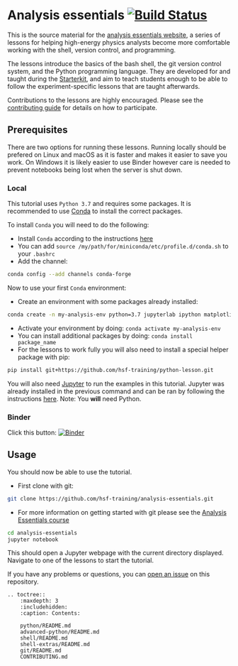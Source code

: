 # Analysis essentials [![Build Status](https://api.travis-ci.org/hsf-training/analysis-essentials.svg?branch=master)](https://travis-ci.org/hsf-training/analysis-essentials)

This is the source material for the [analysis essentials website][website], a 
series of lessons for helping high-energy physics analysts become more 
comfortable working with the shell, version control, and programming.

The lessons introduce the basics of the bash shell, the git version control 
system, and the Python programming language. They are developed for and taught 
during the [Starterkit][starterkit], and aim to teach students enough to be 
able to follow the experiment-specific lessons that are taught afterwards.

Contributions to the lessons are highly encouraged. Please see the 
[contributing guide][contributing] for details on how to participate.

## Prerequisites

There are two options for running these lessons. Running locally should be prefered on Linux and macOS as it is faster and makes it easier to save you work. On Windows it is likely easier to use Binder however care is needed to prevent notebooks being lost when the server is shut down.

### Local

This tutorial uses `Python 3.7` and requires some packages.
It is recommended to use [Conda](https://docs.conda.io/en/latest/) to install the correct packages.

To install `Conda` you will need to do the following:

 - Install `Conda` according to the instructions [here](https://docs.conda.io/projects/conda/en/latest/user-guide/install/index.html#installing-in-silent-mode)
 - You can add `source /my/path/for/miniconda/etc/profile.d/conda.sh` to your `.bashrc`
 - Add the channel: 
```bash
conda config --add channels conda-forge
```

Now to use your first ```Conda``` environment:
 - Create an environment with some packages already installed:
```bash
conda create -n my-analysis-env python=3.7 jupyterlab ipython matplotlib uproot numpy pandas scikit-learn scipy tensorflow xgboost hep_ml wget
```
 - Activate your environment by doing: `conda activate my-analysis-env`
 - You can install additional packages by doing: `conda install package_name`
 - For the lessons to work fully you will also need to install a special helper package with pip:
```bash
pip install git+https://github.com/hsf-training/python-lesson.git
```

You will also need [Jupyter](https://jupyterlab.readthedocs.io/) to run the examples in this tutorial.
Jupyter was already installed in the previous command and can be ran by following the instructions [here](https://jupyterlab.readthedocs.io/en/stable/getting_started/starting.html).
Note: You **will** need Python.

### Binder

Click this button: [![Binder](https://mybinder.org/badge_logo.svg)](https://mybinder.org/v2/gh/hsf-training/analysis-essentials/master)

## Usage

You should now be able to use the tutorial.
 - First clone with git:
```bash
git clone https://github.com/hsf-training/analysis-essentials.git
```
 - For more information on getting started with git please see the [Analysis Essentials course](https://lhcb.github.io/analysis-essentials/index.html)
```bash
cd analysis-essentials
jupyter notebook
```
This should open a Jupyter webpage with the current directory displayed.
Navigate to one of the lessons to start the tutorial.

If you have any problems or questions, you can [open an issue][issues] on this repository.

[website]: https://hsf-training.github.io/analysis-essentials/
[starterkit]: https://lhcb.github.io/starterkit/
[contributing]: CONTRIBUTING.md
[issues]: https://github.com/hsf-training/analysis-essentials/issues

```eval_rst
.. toctree::
    :maxdepth: 3
    :includehidden:
    :caption: Contents:

    python/README.md
    advanced-python/README.md
    shell/README.md
    shell-extras/README.md
    git/README.md
    CONTRIBUTING.md
```
